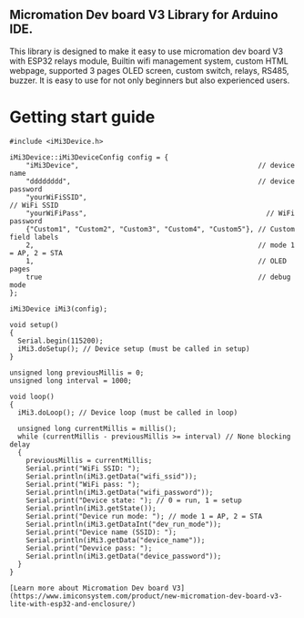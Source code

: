## Micromation Dev board V3 Library for Arduino IDE.
This library is designed to make it easy to use micromation dev board V3 with ESP32 relays module, Builtin wifi management system, custom HTML webpage, supported 3 pages OLED screen, custom switch, relays, RS485, buzzer. It is easy to use for not only beginners but also experienced users.

# Getting start guide

```
#include <iMi3Device.h>

iMi3Device::iMi3DeviceConfig config = {
    "iMi3Device",                                            // device name
    "dddddddd",                                              // device password
    "yourWiFiSSID",                                                    // WiFi SSID
    "yourWiFiPass",                                            // WiFi password
    {"Custom1", "Custom2", "Custom3", "Custom4", "Custom5"}, // Custom field labels
    2,                                                       // mode 1 = AP, 2 = STA
    1,                                                       // OLED pages
    true                                                     // debug mode
};

iMi3Device iMi3(config);

void setup()
{
  Serial.begin(115200);
  iMi3.doSetup(); // Device setup (must be called in setup)
}

unsigned long previousMillis = 0;
unsigned long interval = 1000;

void loop()
{
  iMi3.doLoop(); // Device loop (must be called in loop)

  unsigned long currentMillis = millis();
  while (currentMillis - previousMillis >= interval) // None blocking delay
  {
    previousMillis = currentMillis;
    Serial.print("WiFi SSID: ");
    Serial.println(iMi3.getData("wifi_ssid"));
    Serial.print("WiFi pass: ");
    Serial.println(iMi3.getData("wifi_password"));
    Serial.print("Device state: "); // 0 = run, 1 = setup
    Serial.println(iMi3.getState());
    Serial.print("Device run mode: "); // mode 1 = AP, 2 = STA
    Serial.println(iMi3.getDataInt("dev_run_mode"));
    Serial.print("Device name (SSID): ");
    Serial.println(iMi3.getData("device_name"));
    Serial.print("Devvice pass: ");
    Serial.println(iMi3.getData("device_password"));
  }
}

[Learn more about Micromation Dev board V3](https://www.imiconsystem.com/product/new-micromation-dev-board-v3-lite-with-esp32-and-enclosure/)

